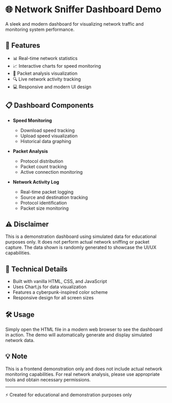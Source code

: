 # 🌐 Network Sniffer Dashboard Demo

A sleek and modern dashboard for visualizing network traffic and monitoring system performance.

## 🚀 Features

- 📊 Real-time network statistics
- 📈 Interactive charts for speed monitoring
- 📡 Packet analysis visualization
- 🔍 Live network activity tracking
- 💻 Responsive and modern UI design

## 📋 Dashboard Components

- **Speed Monitoring**
  - Download speed tracking
  - Upload speed visualization
  - Historical data graphing

- **Packet Analysis**
  - Protocol distribution
  - Packet count tracking
  - Active connection monitoring

- **Network Activity Log**
  - Real-time packet logging
  - Source and destination tracking
  - Protocol identification
  - Packet size monitoring

## ⚠️ Disclaimer

This is a demonstration dashboard using simulated data for educational purposes only. It does not perform actual network sniffing or packet capture. The data shown is randomly generated to showcase the UI/UX capabilities.

## 🎨 Technical Details

- Built with vanilla HTML, CSS, and JavaScript
- Uses Chart.js for data visualization
- Features a cyberpunk-inspired color scheme
- Responsive design for all screen sizes

## 🛠️ Usage

Simply open the HTML file in a modern web browser to see the dashboard in action. The demo will automatically generate and display simulated network data.

## 💡 Note

This is a frontend demonstration only and does not include actual network monitoring capabilities. For real network analysis, please use appropriate tools and obtain necessary permissions.

---
⚡ Created for educational and demonstration purposes only
